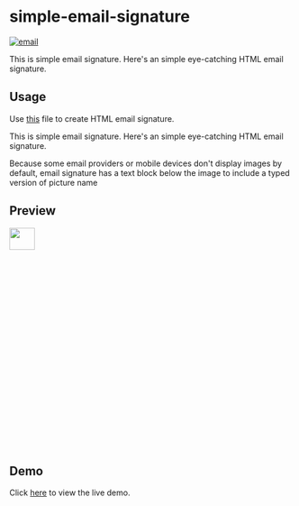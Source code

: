 # simple-email-signature

[![email](https://img.shields.io/static/v1.svg?label=Email&message=Signature&color=grey&logo=gmail&style=flat&logoColor=white&colorA=critical)](https://github.com/DarekRepos/simple-email-signature)

This is simple email signature. Here's an simple eye-catching HTML email signature.

## Usage

Use [this](https://github.com/DarekRepos/simple-email-signature/blob/main/gmail-signature-template.html) file to create HTML email signature.

This is simple email signature. Here's an simple eye-catching HTML email signature.



Because some email providers or mobile devices don't display images by default, email signature has a text block below the image to include a typed version of picture name

## Preview
<img src=".docs/preview.png" height="10%" width="30%">


## Demo

Click [here](https://darekrepos.github.io/simple-email-signature/) to view the live demo.

